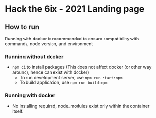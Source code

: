 # Hack the 6ix - 2021 Landing page

## How to run

Running with docker is recommended to ensure compatibility with commands, node version, and environment
### Running without docker
 - `npm ci` to install packages (This does not affect docker (or other way around), hence can exist with docker)
    - To run development server, use `npm run start:npm`
    - To build application, use `npm run build:npm`

### Running with docker
 - No installing required, node_modules exist only within the container itself. 
